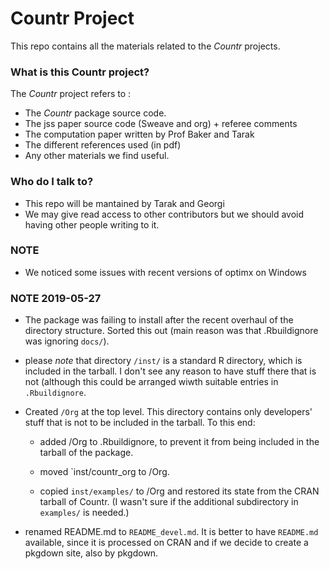 # Countr Project #

This repo contains all the materials related to the *Countr* projects. 

### What is this Countr project? ###

The *Countr* project refers to :

* The *Countr* package source code.
* The jss paper source code (Sweave and org) + referee comments
* The computation paper written by Prof Baker and Tarak 
* The different references used (in pdf)
* Any other materials we find useful.

### Who do I talk to? ###

* This repo will be mantained by Tarak and Georgi
* We may give read access to other contributors but we should avoid having other
  people writing to it.
  
### NOTE ###

* We noticed some issues with recent versions of optimx on Windows


### NOTE 2019-05-27 ###

- The package was failing to install after the recent overhaul of the directory structure.
  Sorted this out (main reason was that .Rbuildignore was ignoring `docs/`).
  
- please *note* that directory `/inst/` is a standard R directory, which is included
  in the tarball. I don't see any reason to have stuff there that is not
  (although this could be arranged wiwth suitable entries in `.Rbuildignore`.
  
- Created `/Org` at the top level. This directory contains only developers' stuff
  that is not to be included in the tarball. To this end:

  - added /Org to .Rbuildignore, to prevent it from being included in the
    tarball of the package.

  - moved `inst/countr_org to /Org.

  - copied `inst/examples/` to /Org and restored its state from the CRAN tarball
    of Countr. (I wasn't sure if the additional subdirectory in `examples/` is
    needed.)

- renamed README.md to `README_devel.md`. It is better to have `README.md`
  available, since it is processed on CRAN and if we decide to create a pkgdown
  site, also by pkgdown.
